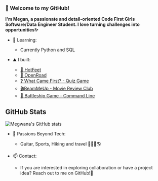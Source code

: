### 🚀 Welcome to my GitHub!

**I'm Megan, a passionate and detail-oriented Code First Girls Software/Data Engineer Student. I love turning challenges into opportunities✨**

- 🍑 Learning: 

  - Currently Python and SQL
  
- ⛰ I built:

  - [👟 HotFeet](https://github.com/Megwana/backend-hf)
  - [🚗 OpenRoad](https://github.com/Megwana/open_road)
  - [❓ What Came First? - Quiz Game](https://github.com/Megwana/whatcamefirst)
  - [🎬BeamMeUp - Movie Review Club](https://github.com/Megwana/beammeup)
  - [🚢 Battleship Game - Command Line](https://github.com/Megwana/battleship01)
 
## GitHub Stats

![Megwana's GitHub stats](https://github-readme-stats.vercel.app/api?username=Megwana&show_icons=true&hide_title=true&count_private=true&hide=prs)

- 🌻 Passions Beyond Tech:

  - Guitar, Sports, Hiking and travel 🎸🎾🥾🌎

- 📫 Contact:

  - If you are interested in exploring collaboration or have a project idea? Reach out to me on GitHub!🍄

